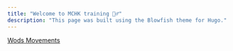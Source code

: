 ```yaml
---
title: "Welcome to MCHK training 🏋️‍♂️"
description: "This page was built using the Blowfish theme for Hugo."
---
```



<div class="flex flex-col px-3 py-6 mb-8 text-large rounded-md bg-primary-100 dark:bg-primary-900">
  <span class="flex items-center justify-between grow dark:text-neutral-200 mb-2">
    <a 
    href="/wods" 
    class="px-4!text-neutral!no-underline rounded-md bg-primary-600 hover:!bg-primary-500 dark:bg-primary-800 dark:hover:!bg-primary-600 w-full"
    >
    <span>Wods</span>
  </span>
  <span class="flex items-center justify-between grow dark:text-neutral-300">
    <a 
    href="/movements" 
    class="px-4!text-neutral!no-underline rounded-md bg-primary-600 hover:!bg-primary-500 dark:bg-primary-800 dark:hover:!bg-primary-700 w-full"
    >
    <span>Movements</span>
    </a>
  </span>
</div>
